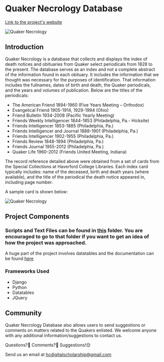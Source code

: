 
# Quaker Necrology Database
[Link to the project's website](http://134.209.121.250)

![Quaker Necrology](https://github.com/iogolla/quaker-necrology/blob/master/project1/static/img/special_collections.jpg)

## Introduction

Quaker Necrology is a database that collects and displays the index of death notices and obituaries from Quaker select periodicals from 1828 to the present. The database serves as an index and not a complete abstract of the information found in each obituary. It includes the information that we thought was necessary for the purposes of identification. That information includes the fullnames, dates of birth and death, the Quaker periodicals, and the years and volumes of publication. Below are the titles of the periodicals:

* The American Friend 1894-1960 (Five Years Meeting – Orthodox)
* Evangelical Friend 1905-1914, 1929-1994 (Ohio)
* Friend Bulletin 1934-2008 (Pacific Yearly Meeting)
* Friends Weekly Intelligencer 1844-1853 (Philadelphia, Pa.- Hicksite)
* Friends Intelligencer 1853-1885 (Philadelphia, Pa.)
* Friends Intelligencer and Journal 1888-1901 (Philadelphia, Pa.)
* Friends Intelligencer 1902-1955 (Philadelphia, Pa.)
* Friends Review 1848-1894 (Philadelphia, Pa.)
* Friends Journal 1955-2012 (Philadelphia, Pa.)
* Quaker Life 1960-2012 (Friends United Meeting, Indiana)

The record reference detailed above were obtained from a set of cards from the Special Collections at Haverford College Libraries. Each index card typically includes: name of the deceased, birth and death years (where available), and the title of the periodical the death notice appeared in, including page number.

A sample card is shown below: 

![Quaker Necrology](https://github.com/iogolla/quaker-necrology/blob/master/sample%20image.png)



## Project Components
### Scripts and Text Files can be found in [this](https://github.com/iogolla/quaker-necrology/tree/master/project1/assets/scripts) folder. You are encouraged to go to that folder if you want to get an idea of how the project was approached.

A huge part of the project involves datatables and the documentation can be found [here](https://github.com/HCDigitalScholarship/ds-cookbook/tree/master/datatables-server-side-processing)

### Frameworks Used
* Django
* Python
* Datatables
* JQuery

## Community
Quaker Necrology Database also allows users to send suggestions or comments on matters related to the Quakers enlisted. We welcome anyone with any additional information/suggestions to contact us.

Questions?🤔 Comments?🤨 Suggestions!😊

Send us an email at hcdigitalscholarship@gmail.com


